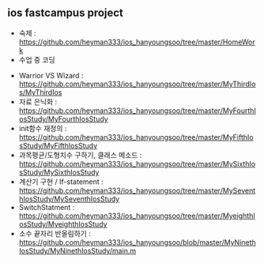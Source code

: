 ios fastcampus project 
----
* 숙제 : https://github.com/heyman333/ios_hanyoungsoo/tree/master/HomeWork
* 수업 중 코딩 
 - Warrior VS Wizard : https://github.com/heyman333/ios_hanyoungsoo/tree/master/MyThirdIos/MyThirdIos
 - 자료 은닉화 : https://github.com/heyman333/ios_hanyoungsoo/tree/master/MyFourthIosStudy/MyFourthIosStudy
 - init함수 재정의 : https://github.com/heyman333/ios_hanyoungsoo/tree/master/MyFifthIosStudy/MyFifthIosStudy
 - 과목평균/도형치수 구하기, 클래스 메소드 : https://github.com/heyman333/ios_hanyoungsoo/tree/master/MySixthIosStudy/MySixthIosStudy
 - 계산기 구현 / If-statement : https://github.com/heyman333/ios_hanyoungsoo/tree/master/MySeventhIosStudy/MySeventhIosStudy
 - SwitchStatment : https://github.com/heyman333/ios_hanyoungsoo/tree/master/MyeighthIosStudy/MyeighthIosStudy
 - 소수 끝자리 반올림하기 : https://github.com/heyman333/ios_hanyoungsoo/blob/master/MyNinethIosStudy/MyNinethIosStudy/main.m
